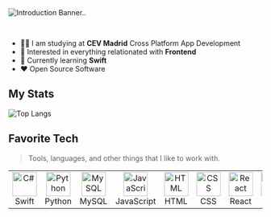 <img src="https://s3-ap-southeast-2.amazonaws.com/ish-oncourse-scc/a8578396-462f-4f53-a11b-b5754ca8135e" alt="Introduction Banner.." style="text-align: center; margin-bottom: 30px;" />

-   :student: I am studying at **CEV Madrid** Cross Platform App Development
-   :monocle_face: Interested in everything relationated with **Frontend**
-   :seedling: Currently learning **Swift**
-   :heart: Open Source Software

<h2 align="left" id="bluyin-tech">My Stats</h2>


![Top Langs](https://github-readme-stats.vercel.app/api/top-langs/?username=bluyin&layout=compact&theme=radical)

<h2 align="left" id="bluyin-tech">Favorite Tech</h2>

> Tools, languages, and other things that I like to work with.

<table>
  <tr>
    <td align="center" width="96">
      <a href="#bluyin-tech">
        <img src="https://developer.apple.com/swift/images/swift-og.png" width="48" height="48" alt="C#" />
      </a>
      <br>Swift
    </td>
    <td align="center" width="96">
      <a href="#bluyin-tech">
        <img src="https://upload.wikimedia.org/wikipedia/commons/thumb/c/c3/Python-logo-notext.svg/1869px-Python-logo-notext.svg.png" width="48" height="48" alt="Python" />
      </a>
      <br>Python
    </td>
    <td align="center" width="96">
      <a href="#bluyin-tech">
        <img src="https://www.freepnglogos.com/uploads/logo-mysql-png/logo-mysql-mysql-logo-png-images-are-download-crazypng-21.png" width="48" height="48" alt="MySQL" />
      </a>
      <br>MySQL
    </td>
    <td align="center" width="96">
      <a href="#bluyin-tech">
        <img src="https://upload.wikimedia.org/wikipedia/commons/thumb/9/99/Unofficial_JavaScript_logo_2.svg/1200px-Unofficial_JavaScript_logo_2.svg.png" width="48" height="48" alt="JavaScript" />
      </a>
      <br>JavaScript
    </td>
    <td align="center" width="96">
      <a href="#bluyin-tech">
        <img src="https://upload.wikimedia.org/wikipedia/commons/thumb/6/61/HTML5_logo_and_wordmark.svg/2048px-HTML5_logo_and_wordmark.svg.png" width="48" height="48" alt="HTML" />
      </a>
      <br>HTML
    </td>
    <td align="center" width="96">
      <a href="#bluyin-tech">
        <img src="https://upload.wikimedia.org/wikipedia/commons/thumb/d/d5/CSS3_logo_and_wordmark.svg/1452px-CSS3_logo_and_wordmark.svg.png" width="48" height="48" alt="CSS" />
      </a>
      <br>CSS
    </td>
    <td align="center" width="96">
      <a href="#bluyin-tech">
        <img src="https://upload.wikimedia.org/wikipedia/commons/thumb/a/a7/React-icon.svg/2300px-React-icon.svg.png" width="48" height="48" alt="React" />
      </a>
      <br>React
    </td>
     </td>
    <td align="center" width="96">
      <a href="#bluyin-tech">
        <img src="https://cdn-icons-png.flaticon.com/512/226/226777.png" width="48" height="48" alt="React" />
      </a>
      <br>Java
    </td>
    

